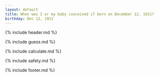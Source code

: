 ```yaml
---
layout: default
title: When was I or my baby conceived if born on December 12, 1911?
birthday: Dec 12, 1911
---
```


{% include header.md %}

{% include guess.md %}

{% include calculate.md %}

{% include safety.md %}

{% include footer.md %}



